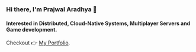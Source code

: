### Hi there, I'm Prajwal Aradhya 👋
#### Interested in Distributed, Cloud-Native Systems, Multiplayer Servers and Game development.
Checkout 👉 [My Portfolio](https://codewithprajwal.dev/).
